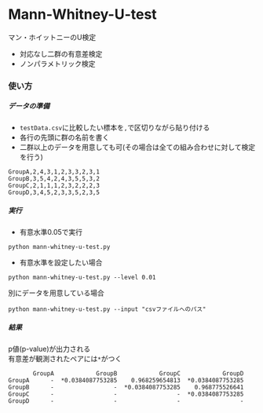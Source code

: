# Mann-Whitney-U-test
マン・ホイットニーのU検定
- 対応なし二群の有意差検定
- ノンパラメトリック検定


### 使い方
##### データの準備
- `testData.csv`に比較したい標本を`,`で区切りながら貼り付ける  
- 各行の先頭に群の名前を書く
- 二群以上のデータを用意しても可(その場合は全ての組み合わせに対して検定を行う)
```
GroupA,2,4,3,1,2,3,3,2,3,1
GroupB,3,5,4,2,4,3,5,5,3,2
GroupC,2,1,1,1,2,3,2,2,2,3
GroupD,3,4,5,2,3,3,5,2,3,5
```

##### 実行
- 有意水準0.05で実行
```
python mann-whitney-u-test.py
```
- 有意水準を設定したい場合
```
python mann-whitney-u-test.py --level 0.01
```

別にデータを用意している場合
```
python mann-whitney-u-test.py --input "csvファイルへのパス"
```

##### 結果
p値(p-value)が出力される  
有意差が観測されたペアには`*`がつく
```
       GroupA            GroupB            GroupC            GroupD
GroupA      -  *0.0384087753285    0.968259654813  *0.0384087753285
GroupB      -                 -  *0.0384087753285    0.968775526641
GroupC      -                 -                 -  *0.0384087753285
GroupD      -                 -                 -                 -
```
